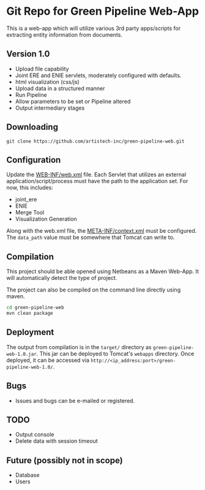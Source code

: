 # Git Repo for Green Pipeline Web-App

This is a web-app which will utilize various 3rd party apps/scripts for extracting entity information from documents.

## Version 1.0

- Upload file capability
- Joint ERE and ENIE servlets, moderately configured with defaults.
- html visualization (css/js)
- Upload data in a structured manner
- Run Pipeline
- Allow parameters to be set or Pipeline altered
- Output intermediary stages

## Downloading

`git clone https://github.com/artistech-inc/green-pipeline-web.git`

## Configuration

Update the [WEB-INF/web.xml](https://github.com/artistech-inc/green-pipeline-web/blob/master/src/main/webapp/WEB-INF/web.xml) file. Each Servlet that utilizes an external application/script/process must have the path to the application set. For now, this includes:

- joint_ere
- ENIE
- Merge Tool
- Visualization Generation

Along with the web.xml file, the [META-INF/context.xml](https://github.com/artistech-inc/green-pipeline-web/blob/master/src/main/webapp/META-INF/context.xml) must be configured. The `data_path` value must be somewhere that Tomcat can write to.

## Compilation

This project should be able opened using Netbeans as a Maven Web-App. It will automatically detect the type of project.

The project can also be compiled on the command line directly using maven.

```sh
cd green-pipeline-web
mvn clean package
```

## Deployment

The output from compilation is in the `target/` directory as `green-pipeline-web-1.0.jar`. This jar can be deployed to Tomcat's `webapps` directory. Once deployed, it can be accessed via `http://<ip_address:port>/green-pipeline-web-1.0/`.

## Bugs

- Issues and bugs can be e-mailed or registered.

## TODO

- Output console
- Delete data with session timeout

## Future (possibly not in scope)

- Database
- Users
